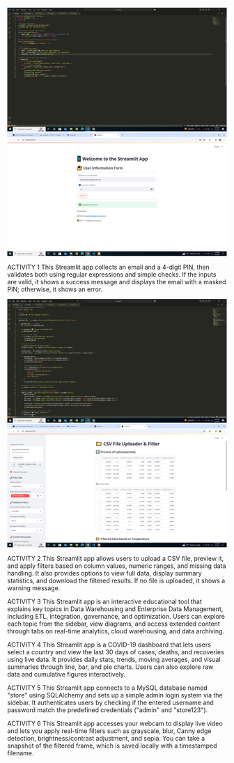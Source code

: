 ![image alt](https://github.com/joscel10/ITBAN2_streamlit_activity_REBUTABO/blob/aea1e810da0bae9e5e8a3f075a11ab936171f32a/Screenshot%20(236).png)
![image alt](https://github.com/joscel10/ITBAN2_streamlit_activity_REBUTABO/blob/8be5080a6e013da1db2e604e58fcc11d3f588aab/activity1_rebutabo.png)

ACTIVITY 1
This Streamlit app collects an email and a 4-digit PIN, then validates both using regular expressions and simple checks. If the inputs are valid, it shows a success message and displays the email with a masked PIN; otherwise, it shows an error.

![image alt](https://github.com/joscel10/ITBAN2_streamlit_activity_REBUTABO/blob/c7011685574489229069bf30821ef51ec9d24549/Screenshot%20(237).png)
![image alt](https://github.com/joscel10/ITBAN2_streamlit_activity_REBUTABO/blob/6f88ce2e27789f5b255ed6b8ec8542bb6b7f7967/activity2_rebutabo.png)

ACTIVITY 2
This Streamlit app allows users to upload a CSV file, preview it, and apply filters based on column values, numeric ranges, and missing data handling. It also provides options to view full data, display summary statistics, and download the filtered results. If no file is uploaded, it shows a warning message.

ACTIVITY 3
This Streamlit app is an interactive educational tool that explains key topics in Data Warehousing and Enterprise Data Management, including ETL, integration, governance, and optimization. Users can explore each topic from the sidebar, view diagrams, and access extended content through tabs on real-time analytics, cloud warehousing, and data archiving.

ACTIVITY 4
This Streamlit app is a COVID-19 dashboard that lets users select a country and view the last 30 days of cases, deaths, and recoveries using live data. It provides daily stats, trends, moving averages, and visual summaries through line, bar, and pie charts. Users can also explore raw data and cumulative figures interactively.

ACTIVITY 5
This Streamlit app connects to a MySQL database named "store" using SQLAlchemy and sets up a simple admin login system via the sidebar. It authenticates users by checking if the entered username and password match the predefined credentials ("admin" and "store123").

ACTIVITY 6
This Streamlit app accesses your webcam to display live video and lets you apply real-time filters such as grayscale, blur, Canny edge detection, brightness/contrast adjustment, and sepia. You can take a snapshot of the filtered frame, which is saved locally with a timestamped filename.
